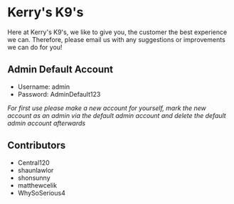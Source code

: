 # Kerry's K9's
Here at Kerry's K9's, we like to give you, the customer the best experience we can. Therefore, please email us with any suggestions or improvements we can do for you!

## Admin Default Account
* Username: admin
* Password: AdminDefault123

*For first use please make a new account for yourself, mark the new account as an admin via the default admin account and delete the default admin account afterwards*

## Contributors
* Central120
* shaunlawlor
* shonsunny
* matthewcelik
* WhySoSerious4
